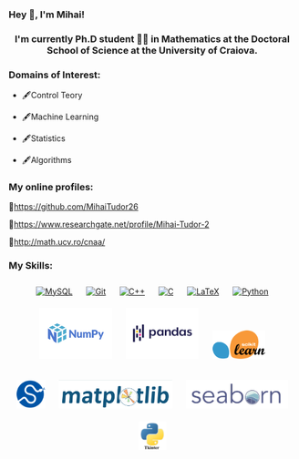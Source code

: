 ### Hey 👋, I'm Mihai!  
 
  

### <div align="center">I'm currently Ph.D student 👨‍💻 in Mathematics at the Doctoral School of Science  at the University of Craiova.</div>  
  



###  Domains of Interest:  
-  🖋Control Teory  
  

-  🖋Machine Learning  
  

-  🖋Statistics  
  

- 🖋Algorithms  
  
### My online profiles:  
🔗https://github.com/MihaiTudor26  
  

🔗https://www.researchgate.net/profile/Mihai-Tudor-2  
  

🔗http://math.ucv.ro/cnaa/  
  
### My Skills:  
<div align="center">  
<a href="https://www.mysql.com/" target="_blank"><img style="margin: 10px" src="https://profilinator.rishav.dev/skills-assets/mysql-original-wordmark.svg" alt="MySQL" height="50" /></a>  
<a href="https://github.com/" target="_blank"><img style="margin: 10px" src="https://profilinator.rishav.dev/skills-assets/git-scm-icon.svg" alt="Git" height="50" /></a>  
<a href="https://www.cplusplus.com/" target="_blank"><img style="margin: 10px" src="https://profilinator.rishav.dev/skills-assets/cplusplus-original.svg" alt="C++" height="50" /></a>  
<a href="https://www.cprogramming.com/" target="_blank"><img style="margin: 10px" src="https://profilinator.rishav.dev/skills-assets/c-original.svg" alt="C" height="50" /></a>  
<a href="https://www.latex-project.org/" target="_blank"><img style="margin: 10px" src="https://profilinator.rishav.dev/skills-assets/latex.png" alt="LaTeX" height="50" /></a>  
<a href="https://www.python.org/" target="_blank"><img style="margin: 10px" src="https://profilinator.rishav.dev/skills-assets/python-original.svg" alt="Python" height="50" /></a>  
<a href="https://numpy.org/" target="_blank"><img style="margin: 10px" src="https://github.com/MihaiTudor26/MihaiTudor26/blob/main/Numpy.png" alt="NumPy" height="90" /></a>  
<a href="https://pandas.pydata.org/" target="_blank"><img style="margin: 10px" src="https://github.com/MihaiTudor26/MihaiTudor26/blob/main/Pandas.png" alt="Pandas" height="90" /></a>  
 <a href="https://scikit-learn.org/stable/" target="_blank"><img style="margin: 10px" src="https://github.com/MihaiTudor26/MihaiTudor26/blob/main/Scikitlearn.png" alt="scikit-learn" height="50" /></a> 
 
<a href="https://scipy.org/" target="_blank"><img style="margin: 10px" src="https://github.com/MihaiTudor26/MihaiTudor26/blob/main/SciPy.png" alt="Scipy" height="50" /></a> 
<a href="https://matplotlib.org/" target="_blank"><img style="margin: 10px" src="https://github.com/MihaiTudor26/MihaiTudor26/blob/main/matplotlib.png" alt="Matplotlib" height="50" /></a> 
<a href="https://matplotlib.org/" target="_blank"><img style="margin: 10px" src="https://github.com/MihaiTudor26/MihaiTudor26/blob/main/Seaborn.png" alt="Seaborn" height="50" /></a> 
<a href="https://docs.python.org/3/library/tkinter.html" target="_blank"><img style="margin: 10px" src="https://github.com/MihaiTudor26/MihaiTudor26/blob/main/PythonTkinter.png" alt="Seaborn" height="50" /></a>
 
</div>  
